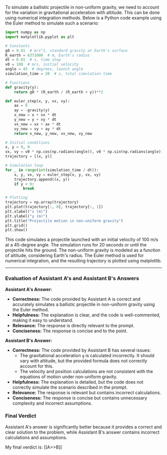 
To simulate a ballistic projectile in non-uniform gravity, we need to account for the variation in gravitational acceleration with altitude. This can be done using numerical integration methods. Below is a Python code example using the Euler method to simulate such a scenario:

```python
import numpy as np
import matplotlib.pyplot as plt

# Constants
g0 = 9.81  # m/s^2, standard gravity at Earth's surface
R_earth = 6371000  # m, Earth's radius
dt = 0.01  # s, time step
v0 = 100  # m/s, initial velocity
angle = 45  # degrees, launch angle
simulation_time = 20  # s, total simulation time

# Functions
def gravity(y):
    return g0 * (R_earth / (R_earth + y))**2

def euler_step(x, y, vx, vy):
    ax = 0
    ay = -gravity(y)
    x_new = x + vx * dt
    y_new = y + vy * dt
    vx_new = vx + ax * dt
    vy_new = vy + ay * dt
    return x_new, y_new, vx_new, vy_new

# Initial conditions
x, y = 0, 0
vx, vy = v0 * np.cos(np.radians(angle)), v0 * np.sin(np.radians(angle))
trajectory = [(x, y)]

# Simulation loop
for _ in range(int(simulation_time / dt)):
    x, y, vx, vy = euler_step(x, y, vx, vy)
    trajectory.append((x, y))
    if y < 0:
        break

# Plotting
trajectory = np.array(trajectory)
plt.plot(trajectory[:, 0], trajectory[:, 1])
plt.xlabel("x (m)")
plt.ylabel("y (m)")
plt.title("Projectile motion in non-uniform gravity")
plt.grid()
plt.show()
```

This code simulates a projectile launched with an initial velocity of 100 m/s at a 45-degree angle. The simulation runs for 20 seconds or until the projectile hits the ground. The non-uniform gravity is modeled as a function of altitude, considering Earth's radius. The Euler method is used for numerical integration, and the resulting trajectory is plotted using matplotlib.

---

### Evaluation of Assistant A's and Assistant B's Answers

**Assistant A's Answer:**
- **Correctness:** The code provided by Assistant A is correct and accurately simulates a ballistic projectile in non-uniform gravity using the Euler method.
- **Helpfulness:** The explanation is clear, and the code is well-commented, making it easy to understand.
- **Relevance:** The response is directly relevant to the prompt.
- **Conciseness:** The response is concise and to the point.

**Assistant B's Answer:**
- **Correctness:** The code provided by Assistant B has several issues:
  - The gravitational acceleration `g` is calculated incorrectly. It should vary with altitude, but the provided formula does not correctly account for this.
  - The velocity and position calculations are not consistent with the equations of motion under non-uniform gravity.
- **Helpfulness:** The explanation is detailed, but the code does not correctly simulate the scenario described in the prompt.
- **Relevance:** The response is relevant but contains incorrect calculations.
- **Conciseness:** The response is concise but contains unnecessary complexity and incorrect assumptions.

### Final Verdict

Assistant A's answer is significantly better because it provides a correct and clear solution to the problem, while Assistant B's answer contains incorrect calculations and assumptions.

My final verdict is: [[A>>B]]